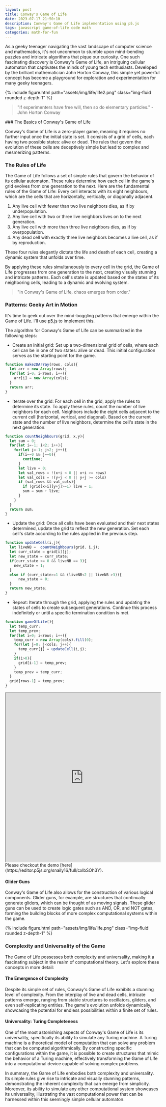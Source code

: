 ```yaml
---
layout: post
title: Conway's Game of Life
date: 2023-07-17 21:50:10
description: Conway's Game of Life implementation using p5.js
tags: javascript game-of-life code math
categories: math-for-fun
---
```


<!--In the vast world of mathematical discoveries, there are certain creations that captivate our imagination and challenge our understanding of complexity.-->
As a geeky teenager navigating the vast landscape of computer science and mathematics, it's not uncommon to stumble upon mind-bending puzzles and intricate algorithms that pique our curiosity. One such fascinating discovery is Conway's Game of Life, an intriguing cellular automaton that captivates the minds of young tech enthusiasts. Developed by the brilliant mathematician John Horton Conway, this simple yet powerful concept has become a playground for exploration and experimentation for many geeky teenagers.

{% include figure.html path="assets/img/life/life2.png" class="img-fluid rounded z-depth-1" %}
<blockquote>
"If experimenters have free will, then so do elementary particles." - John Horton Conway
</blockquote>
### The Basics of Conway's Game of Life

Conway's Game of Life is a zero-player game, meaning it requires no further input once the initial state is set. It consists of a grid of cells, each having two possible states: alive or dead. The rules that govern the evolution of these cells are deceptively simple but lead to complex and mesmerizing patterns.

### The Rules of Life
The Game of Life follows a set of simple rules that govern the behavior of its cellular automaton. These rules determine how each cell in the game's grid evolves from one generation to the next. Here are the fundamental rules of the Game of Life:
Every cell interacts with its eight neighbours, which are the cells that are horizontally, vertically, or diagonally adjacent.
1. Any live cell with fewer than two live neighbors dies, as if by underpopulation.
2. Any live cell with two or three live neighbors lives on to the next generation.
3. Any live cell with more than three live neighbors dies, as if by overpopulation.
4. Any dead cell with exactly three live neighbors becomes a live cell, as if by reproduction.

These four rules elegantly dictate the life and death of each cell, creating a dynamic system that unfolds over time.

By applying these rules simultaneously to every cell in the grid, the Game of Life progresses from one generation to the next, creating visually stunning and intricate patterns. Each cell's state is updated based on the states of its neighboring cells, leading to a dynamic and evolving system.

<blockquote>
"In Conway's Game of Life, chaos emerges from order."
</blockquote>

### Patterns: Geeky Art in Motion

It's time to geek out over the mind-boggling patterns that emerge within the Game of Life. I'll use [p5.js](https://p5js.org/) to implement this.

The algorithm for Conway's Game of Life can be summarized in the following steps:

- Create an initial grid: Set up a two-dimensional grid of cells, where each cell can be in one of two states: alive or dead. This initial configuration serves as the starting point for the game.

```js
function make2DArray(rows, cols){
  let arr = new Array(rows);
  for(let i=0; i<rows; i++){
    arr[i] = new Array(cols);
  }
  return arr;
}
```

- Iterate over the grid: For each cell in the grid, apply the rules to determine its state. To apply these rules, count the number of live neighbors for each cell. Neighbors include the eight cells adjacent to the current cell (horizontal, vertical, and diagonal). Based on the current state and the number of live neighbors, determine the cell's state in the next generation.

```js
function countNeighbours(grid, x,y){
  let sum = 0;
  for(let i=-1; i<2; i++){
    for(let j=-1; j<2; j++){
      if(i==0 && j==0){
        continue;
      }
      let live = 0;
      let val_rows = !(x+i < 0 || x+i >= rows)
      let val_cols = !(y+j < 0 || y+j >= cols)
      if (val_rows && val_cols){
        if (grid[x+i][y+j]>=1) live = 1;
        sum = sum + live;
      }
    }
  }
  return sum;
}
```

- Update the grid: Once all cells have been evaluated and their next states determined, update the grid to reflect the new generation. Set each cell's state according to the rules applied in the previous step.

```js
function updateCell(i,j){
  let liveNB =  countNeighbours(grid, i,j);
  let curr_state = grid[i][j];
  let new_state = curr_state;
  if(curr_state <= 0 && liveNB == 3){
    new_state = 1;
  }
  else if (curr_state>=1 && (liveNB<2 || liveNB >3)){
      new_state = 0;
  }
  return new_state;
}
```

- Repeat: Iterate through the grid, applying the rules and updating the states of cells to create subsequent generations. Continue this process indefinitely or until a specific termination condition is met.

```js
function gameOfLife(){
  let temp_curr;
  let temp_prev;
  for(let i=0; i<rows; i++){
    temp_curr = new Array(cols).fill(0);
    for(let j=0; j<cols; j++){
      temp_curr[j] = updateCell(i,j);
    }
    if(i>0){
      grid[i-1] = temp_prev;
    }
    temp_prev = temp_curr;
  }
  grid[rows-1] = temp_prev;
}
```
<iframe src="https://editor.p5js.org/snaily16/full/cxIbSOh3Y" style="width:100%;height:550px"></iframe>
Please checkout the demo [here](https://editor.p5js.org/snaily16/full/cxIbSOh3Y).

#### Glider Guns

Conway's Game of Life also allows for the construction of various logical components. Glider guns, for example, are structures that continually generate gliders, which can be thought of as moving signals. These glider guns can be used to create logic gates such as AND, OR, and NOT gates, forming the building blocks of more complex computational systems within the game.

{% include figure.html path="assets/img/life/life.png" class="img-fluid rounded z-depth-1" %}

### Complexity and Universality of the Game
The Game of Life possesses both complexity and universality, making it a fascinating subject in the realm of computational theory. Let's explore these concepts in more detail:


#### The Emergence of Complexity

Despite its simple set of rules, Conway's Game of Life exhibits a stunning level of complexity. From the interplay of live and dead cells, intricate patterns emerge, ranging from stable structures to oscillators, gliders, and even self-replicating entities. The game's evolution unfolds dynamically, showcasing the potential for endless possibilities within a finite set of rules.

#### Universality: Turing Completeness

One of the most astonishing aspects of Conway's Game of Life is its universality, specifically its ability to simulate any Turing machine. A Turing machine is a theoretical model of computation that can solve any problem that can be computed algorithmically. By constructing specific configurations within the game, it is possible to create structures that mimic the behavior of a Turing machine, effectively transforming the Game of Life into a computational device capable of solving complex problems.

In summary, the Game of Life embodies both complexity and universality. Its simple rules give rise to intricate and visually stunning patterns, demonstrating the inherent complexity that can emerge from simplicity. Moreover, its ability to simulate any other computational system showcases its universality, illustrating the vast computational power that can be harnessed within this seemingly simple cellular automaton.



